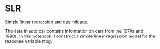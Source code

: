 # SLR
Simple linear regression and gas mileage.

The data in auto.csv contains information on cars from the 1970s and 1980s. In this notebook, I construct a simple linear regression model for the response variable mpg. 
